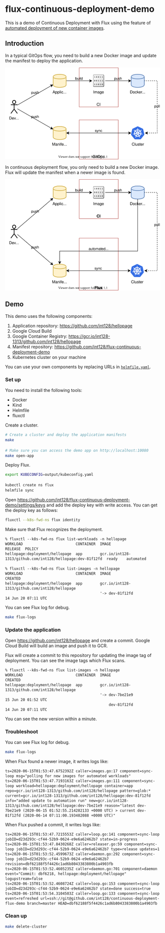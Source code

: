 # flux-continuous-deployment-demo

This is a demo of Continuous Deployment with Flux using the feature of [automated deployment of new container images](https://docs.fluxcd.io/en/stable/references/automated-image-update.html).


## Introduction

In a typical GitOps flow, you need to build a new Docker image and update the manifest to deploy the application.

![gitops-basic-flow.svg](gitops-basic-flow.svg)

In continuous deployment flow, you only need to build a new Docker image. Flux will update the manifest when a newer image is found.

![gitops-continuous-deployment-flow.svg](gitops-continuous-deployment-flow.svg)


## Demo

This demo uses the following components:

1. Application repository: https://github.com/int128/hellopage
1. Google Cloud Build
1. Google Container Registry: https://gcr.io/int128-1313/github.com/int128/hellopage
1. Manifest repository: https://github.com/int128/flux-continuous-deployment-demo
1. Kubernetes cluster on your machine

You can use your own components by replacing URLs in [`helmfile.yaml`](helmfile.yaml).


### Set up

You need to install the following tools:

- Docker
- Kind
- Helmfile
- fluxctl

Create a cluster.

```sh
# Create a cluster and deploy the application manifests
make

# Make sure you can access the demo app on http://localhost:10080
make open-app
```

Deploy Flux.

```sh
export KUBECONFIG=output/kubeconfig.yaml

kubectl create ns flux
helmfile sync
```

Open https://github.com/int128/flux-continuous-deployment-demo/settings/keys and add the deploy key with write access.
You can get the deploy key as follows:

```sh
fluxctl --k8s-fwd-ns flux identity
```

Make sure that Flux recognizes the deployment.

```console
% fluxctl --k8s-fwd-ns flux list-workloads -n hellopage
WORKLOAD                        CONTAINER  IMAGE                                                       RELEASE  POLICY
hellopage:deployment/hellopage  app        gcr.io/int128-1313/github.com/int128/hellopage:dev-81f12fd  ready    automated

% fluxctl --k8s-fwd-ns flux list-images -n hellopage
WORKLOAD                        CONTAINER  IMAGE                                           CREATED
hellopage:deployment/hellopage  app        gcr.io/int128-1313/github.com/int128/hellopage
                                           '-> dev-81f12fd                                 14 Jun 20 07:11 UTC
```

You can see Flux log for debug.

```sh
make flux-logs
```


### Update the application

Open https://github.com/int128/hellopage and create a commit.
Google Cloud Build will build an image and push it to GCR.

Flux will create a commit to this repository for updating the image tag of deployment.
You can see the image tags which Flux scans.

```console
% fluxctl --k8s-fwd-ns flux list-images -n hellopage
WORKLOAD                        CONTAINER  IMAGE                                           CREATED
hellopage:deployment/hellopage  app        gcr.io/int128-1313/github.com/int128/hellopage
                                           '-> dev-7be21e9                                 15 Jun 20 01:52 UTC
                                               dev-81f12fd                                 14 Jun 20 07:11 UTC
```

You can see the new version within a minute.


### Troubleshoot

You can see Flux log for debug.

```sh
make flux-logs
```

When Flux found a newer image, it writes logs like:

```
ts=2020-06-15T01:53:47.6752392Z caller=images.go:17 component=sync-loop msg="polling for new images for automated workloads"
ts=2020-06-15T01:53:47.7193163Z caller=images.go:111 component=sync-loop workload=hellopage:deployment/hellopage container=app repo=gcr.io/int128-1313/github.com/int128/hellopage pattern=glob:* current=gcr.io/int128-1313/github.com/int128/hellopage:dev-81f12fd info="added update to automation run" new=gcr.io/int128-1313/github.com/int128/hellopage:dev-7be21e9 reason="latest dev-7be21e9 (2020-06-15 01:52:55.214282133 +0000 UTC) > current dev-81f12fd (2020-06-14 07:11:00.193482088 +0000 UTC)"
```

When Flux pushed a commit, it writes logs like:

```
ts=2020-06-15T01:53:47.7215553Z caller=loop.go:141 component=sync-loop jobID=d23d293c-cf44-52b9-0624-e9e6a62462b7 state=in-progress
ts=2020-06-15T01:53:47.8430268Z caller=releaser.go:59 component=sync-loop jobID=d23d293c-cf44-52b9-0624-e9e6a62462b7 type=release updates=1
ts=2020-06-15T01:53:52.4599673Z caller=daemon.go:292 component=sync-loop jobID=d23d293c-cf44-52b9-0624-e9e6a62462b7 revision=dbf62188f5f4426c1ad6b8043383800b1a4903fb
ts=2020-06-15T01:53:52.4605235Z caller=daemon.go:701 component=daemon event="Commit: dbf6218, hellopage:deployment/hellopage" logupstream=false
ts=2020-06-15T01:53:52.4608724Z caller=loop.go:153 component=sync-loop jobID=d23d293c-cf44-52b9-0624-e9e6a62462b7 state=done success=true
ts=2020-06-15T01:53:54.3104503Z caller=loop.go:133 component=sync-loop event=refreshed url=ssh://git@github.com/int128/continuous-deployment-flux-demo branch=master HEAD=dbf62188f5f4426c1ad6b8043383800b1a4903fb
```


### Clean up

```sh
make delete-cluster
```
